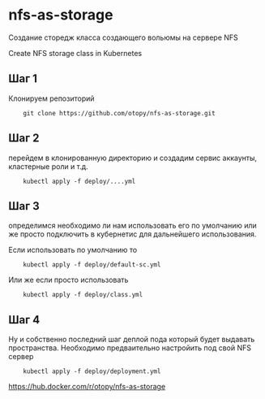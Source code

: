 # nfs-as-storage

Создание сторедж класса создающего вольюмы на сервере NFS

Create NFS storage class in Kubernetes

## Шаг 1

Клонируем репозиторий

```
    git clone https://github.com/otopy/nfs-as-storage.git
```

## Шаг 2

перейдем в клонированную директорию и создадим сервис аккаунты, кластерные роли и т.д.

```
    kubectl apply -f deploy/....yml
```

## Шаг 3

определимся необходимо ли нам использовать его по умолчанию или же просто подключить в кубернетис для дальнейшего использования.

Если использовать по умолчанию то 

```
    kubectl apply -f deploy/default-sc.yml
```

Или же если просто использовать

```
    kubectl apply -f deploy/class.yml 
```

## Шаг 4

Ну и собственно последний шаг деплой пода который будет выдавать пространства. Необходимо предваительно настройить под свой NFS сервер

```
    kubectl apply -f deploy/deployment.yml
```


https://hub.docker.com/r/otopy/nfs-as-storage
